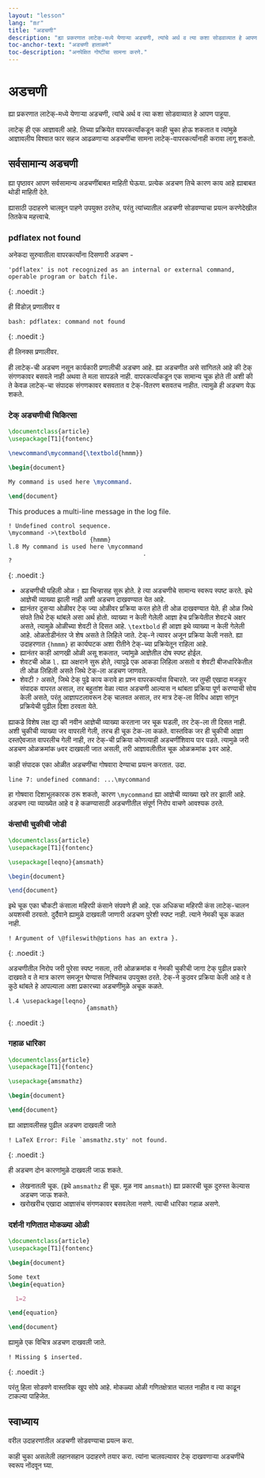```yaml
---
layout: "lesson"
lang: "mr"
title: "अडचणी"
description: "ह्या प्रकरणात लाटेक्-मध्ये येणाऱ्या अडचणी, त्यांचे अर्थ व त्या कशा सोडवाव्यात हे आपण पाहूया."
toc-anchor-text: "अडचणी हाताळणे"
toc-description: "अनपेक्षित गोष्टींचा सामना करणे."
---
```


# अडचणी

<span class="summary">
ह्या प्रकरणात लाटेक्-मध्ये येणाऱ्या अडचणी, त्यांचे अर्थ व त्या कशा सोडवाव्यात हे आपण पाहूया.
</span>

लाटेक् ही एक आज्ञावली आहे. तिच्या प्रक्रियेत वापरकर्त्यांकडून काही चुका होऊ शकतात व त्यांमुळे
आज्ञावलीय विश्वात फार सहज आढळणाऱ्या अडचणींचा सामना लाटेक्-वापरकर्त्यांनाही करावा लागू
शकतो.

## सर्वसामान्य अडचणी

ह्या पृष्ठावर आपण सर्वसामान्य अडचणींबाबत माहिती घेऊया. प्रत्येक अडचण तिचे कारण काय आहे
ह्याबाबत थोडी माहिती देते.

ह्यासाठी उदाहरणे चालवून पाहणे उपयुक्त ठरतेच, परंतु त्यांच्यातील अडचणी सोडवण्याचा प्रयत्न
करणेदेखील तितकेच महत्त्वाचे.

### pdflatex not found

अनेकदा सुरुवातीला वापरकर्त्यांना दिसणारी अडचण -

```
'pdflatex' is not recognized as an internal or external command,
operable program or batch file.
```
{: .noedit :}

ही विंडोज़् प्रणालीवर व

```
bash: pdflatex: command not found
```
{: .noedit :}

ही लिनक्स प्रणालीवर.

ही लाटेक्-ची अडचण नसून कार्यकारी प्रणालीची अडचण आहे. ह्या अडचणीत असे सांगितले आहे की टेक्
संगणकावर बसवले नाही अथवा ते मला सापडले नाही. वापरकर्त्यांकडून एक सामान्य चूक होते ती अशी की
ते केवळ लाटेक्-चा संपादक संगणकावर बसवतात व टेक्-वितरण बसवतच नाहीत. त्यामुळे ही अडचण येऊ
शकते.

### टेक् अडचणीची चिकित्सा

```latex
\documentclass{article}
\usepackage[T1]{fontenc}

\newcommand\mycommand{\textbold{hmmm}}

\begin{document}

My command is used here \mycommand.

\end{document}
```

This produces a multi-line message in the log file.

```
! Undefined control sequence.
\mycommand ->\textbold 
                       {hmmm}
l.8 My command is used here \mycommand
                                      .
? 
```
{: .noedit :}

* अडचणीची पहिली ओळ `!` ह्या चिन्हासह सुरू होते. हे त्या अडचणीचे सामान्य स्वरूप स्पष्ट करते. इथे
  आज्ञेची व्याख्या झाली नाही अशी अडचण दाखवण्यात येत आहे.
* ह्यानंतर दुसऱ्या ओळीवर टेक् ज्या ओळीवर प्रक्रिया करत होते ती ओळ दाखवण्यात येते. ही ओळ जिथे
  संपते तिथे टेक् थांबले असा अर्थ होतो. व्याख्या न केली गेलेली आज्ञा हेच प्रक्रियेतील शेवटचे अक्षर
  असते, त्यामुळे ओळीच्या शेवटी ते दिसत आहे. `\textbold` ही आज्ञा इथे व्याख्या न केली गेलेली
  आहे. ओळतोडीनंतर जे शेष असते ते लिहिले जाते. टेक्-ने त्यावर अजून प्रक्रिया केली नसते. ह्या
  उदाहरणात `{hmmm}` हा कार्यघटक अशा रीतीने टेक्-च्या प्रक्रियेतून राहिला आहे.
* ह्यानंतर काही आणखी ओळी असू शकतात, ज्यांमुळे आज्ञेतील दोष स्पष्ट होईल.
* शेवटची ओळ `l.` ह्या अक्षराने सुरू होते, त्यापुढे एक आकडा लिहिला असतो व शेवटी बीजधारिकेतील
  ती ओळ लिहिली असते जिथे टेक्-ला अडचण जाणवते.
* शेवटी `?` असते, जिथे टेक् पुढे काय करावे हा प्रश्न वापरकर्त्यास विचारते. जर तुम्ही एखादा मजकूर
  संपादक वापरत असाल, तर बहुतांश वेळा त्यात अडचणी आल्यास न थांबता प्रक्रिया पूर्ण करण्याची
  सोय केली असते, परंतु आज्ञापटलावरून टेक् चालवत असाल, तर मात्र टेक्-ला विविध आज्ञा सांगून
  प्रक्रियेची पुढील दिशा ठरवता येते.

ह्याकडे विशेष लक्ष द्या की नवीन आज्ञेची व्याख्या करताना जर चूक घडली, तर टेक्-ला ती दिसत
नाही. अशी चुकीची व्याख्या जर वापरली गेली, तरच ही चूक टेक-ला कळते. वास्तविक जर ही चुकीची
आज्ञा दस्तऐवजात वापरलीच गेली नाही, तर टेक्-ची प्रक्रिया कोणत्याही अडचणींशिवाय पार
पडते. त्यामुळे जरी अडचण ओळक्रमांक ७वर दाखवली जात असली, तरी आज्ञावलीतील चूक ओळक्रमांक ३वर
आहे.

काही संपादक एका ओळीत अडचणींचा गोषवारा देण्याचा प्रयत्न करतात. उदा.

`line 7: undefined command: ...\mycommand`

हा गोषवारा दिशाभूलकारक ठरू शकतो, कारण `\mycommand` ह्या आज्ञेची व्याख्या खरे तर झाली
आहे. अडचण त्या व्याख्येत आहे व हे कळण्यासाठी अडचणीतील संपूर्ण निरोप वाचणे आवश्यक ठरते.

### कंसांची चुकीची जोडी


```latex
\documentclass{article}
\usepackage[T1]{fontenc}

\usepackage[leqno}{amsmath}

\begin{document}

\end{document}
```

इथे चूक एका चौकटी कंसाला महिरपी कंसाने संपवणे ही आहे. एक अधिकचा महिरपी कंस लाटेक्-चालन
अयशस्वी ठरवतो. दुर्दैवाने ह्यामुळे दाखवली जाणारी अडचण पुरेशी स्पष्ट नाही. त्याने नेमकी चूक कळत
नाही.

```
! Argument of \@fileswith@ptions has an extra }.
```
{: .noedit :}

अडचणीतील निरोप जरी पुरेसा स्पष्ट नसला, तरी ओळक्रमांक व नेमकी चुकीची जागा टेक् पुढील प्रकारे
दाखवते व ते मात्र कारण समजून घेण्यास निश्चितच उपयुक्त ठरते. टेक्-ने कुठवर प्रक्रिया केली आहे व ते
कुठे थांबले हे आपल्याला अशा प्रकारच्या अडचणींमुळे अचूक कळते.

```
l.4 \usepackage[leqno}
                      {amsmath}
```
{: .noedit :}


### गहाळ धारिका

```latex
\documentclass{article}
\usepackage[T1]{fontenc}

\usepackage{amsmathz}

\begin{document}

\end{document}
```

ह्या आज्ञावलीसह पुढील अडचण दाखवली जाते

```
! LaTeX Error: File `amsmathz.sty' not found.
```
{: .noedit :}

ही अडचण दोन कारणांमुळे दाखवली जाऊ शकते.
- लेखनातली चूक. (इथे `amsmathz` ही चूक. मूळ नाव `amsmath`) ह्या प्रकारची चूक दुरुस्त केल्यास
  अडचण जाऊ शकते.
- खरोखरीच एखादा आज्ञासंच संगणकावर बसवलेला नसणे. त्याची धारिका गहाळ असणे.

### दर्शनी गणितात मोकळ्या ओळी

```latex
\documentclass{article}
\usepackage[T1]{fontenc}

\begin{document}

Some text
\begin{equation}

  1=2

\end{equation}

\end{document}
```

ह्यामुळे एक विचित्र अडचण दाखवली जाते.

```
! Missing $ inserted.
```
{: .noedit :}

परंतु हिला सोडवणे वास्तविक खूप सोपे आहे. मोकळ्या ओळी गणितक्षेत्रात चालत नाहीत व त्या काढून
टाकल्या पाहिजेत.

## स्वाध्याय

वरील उदाहरणांतील अडचणी सोडवण्याचा प्रयत्न करा.

काही चुका असलेली लहानसहान उदाहरणे तयार करा. त्यांना चालवल्यावर टेक् दाखवणाऱ्या अडचणींचे
स्वरूप नोंदवून घ्या.

<script>
  window.addEventListener('load', function(){
      if(editors['pre2'] != null) editors['pre2'].moveCursorTo(3, 31, false);
      if(editors['pre4'] != null) editors['pre4'].moveCursorTo(3, 18, false);
      if(editors['pre7'] != null) editors['pre7'].moveCursorTo(3  , 20, false);
      if(editors['pre9'] != null) editors['pre9'].moveCursorTo(7, 0, false);
  }, false);
</script>
